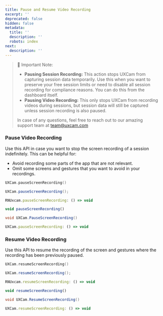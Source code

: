 ```yaml
---
title: Pause and Resume Video Recording
excerpt: ''
deprecated: false
hidden: false
metadata:
  title: ''
  description: ''
  robots: index
next:
  description: ''
---
```

> 📘 Important Note:
>
> * **Pausing Session Recording:** This action stops UXCam from capturing session data temporarily. Use this when you want to preserve your free session limits or need to disable all session recording for compliance reasons. You can do this from the dashboard itself.
> * **Pausing Video Recording:** This only stops UXCam from recording videos during sessions, but session data will still be captured unless session recording is also paused.
>
> In case of any questions, feel free to reach out to our amazing support team at [team@uxcam.com](mailto:team@uxcam.com)

### Pause Video Recording

Use this API in case you want to stop the screen recording of a session indefinitely. This can be helpful for:

* Avoid recording some parts of the app that are not relevant.
* Omit some screens and gestures that you want to avoid in your recordings.

```swift iOS
UXCam.pauseScreenRecording()
```
```java Android
UXCam.pauseScreenRecording();
```
```javascript React Native
RNUxcam.pauseScreenRecording: () => void
```
```javascript Flutter
void pauseScreenRecording()
```
```csharp Xamarin
void UXCam.PauseScreenRecording()
```
```javascript Cordova
UXCam.pauseScreenRecording: () => void
```

### Resume Video Recording

Use this API to resume the recording of the screen and gestures where the recording has been previously paused.

```swift iOS
UXCam.resumeScreenRecording()
```
```java Android
UXCam.resumeScreenRecording();
```
```javascript React Native
RNUxcam.resumeScreenRecording: () => void
```
```javascript Flutter
void resumeScreenRecording()
```
```csharp Xamarin
void UXCam.ResumeScreenRecording()
```
```javascript Cordova
UXCam.resumeScreenRecording: () => void
```
